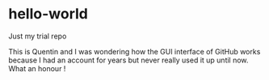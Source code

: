# hello-world
Just my trial repo

This is Quentin and I was wondering how the GUI interface of GitHub works because I had an account for years but never really used it up until now. What an honour !
